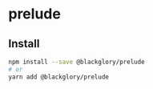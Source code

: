 # prelude
## Install
```sh
npm install --save @blackglory/prelude
# or
yarn add @blackglory/prelude
```
